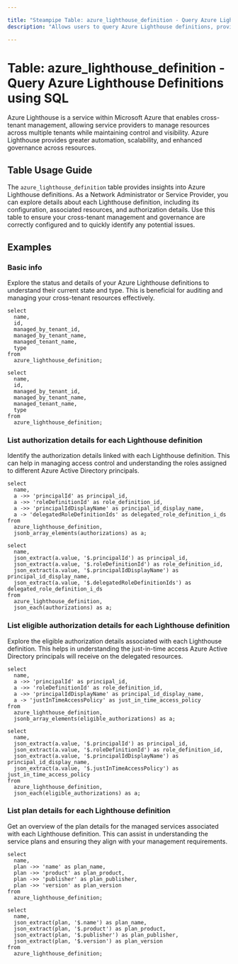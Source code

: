```yaml
---

title: "Steampipe Table: azure_lighthouse_definition - Query Azure Lighthouse Definitions using SQL"
description: "Allows users to query Azure Lighthouse definitions, providing insights into cross-tenant management and governance."

---
```


# Table: azure_lighthouse_definition - Query Azure Lighthouse Definitions using SQL

Azure Lighthouse is a service within Microsoft Azure that enables cross-tenant management, allowing service providers to manage resources across multiple tenants while maintaining control and visibility. Azure Lighthouse provides greater automation, scalability, and enhanced governance across resources.

## Table Usage Guide

The `azure_lighthouse_definition` table provides insights into Azure Lighthouse definitions. As a Network Administrator or Service Provider, you can explore details about each Lighthouse definition, including its configuration, associated resources, and authorization details. Use this table to ensure your cross-tenant management and governance are correctly configured and to quickly identify any potential issues.

## Examples

### Basic info
Explore the status and details of your Azure Lighthouse definitions to understand their current state and type. This is beneficial for auditing and managing your cross-tenant resources effectively.

```sql+postgres
select
  name,
  id,
  managed_by_tenant_id,
  managed_by_tenant_name,
  managed_tenant_name,
  type
from
  azure_lighthouse_definition;
```

```sql+sqlite
select
  name,
  id,
  managed_by_tenant_id,
  managed_by_tenant_name,
  managed_tenant_name,
  type
from
  azure_lighthouse_definition;
```

### List authorization details for each Lighthouse definition
Identify the authorization details linked with each Lighthouse definition. This can help in managing access control and understanding the roles assigned to different Azure Active Directory principals.

```sql+postgres
select
  name,
  a ->> 'principalId' as principal_id,
  a ->> 'roleDefinitionId' as role_definition_id,
  a ->> 'principalIdDisplayName' as principal_id_display_name,
  a -> 'delegatedRoleDefinitionIds' as delegated_role_definition_i_ds
from
  azure_lighthouse_definition,
  jsonb_array_elements(authorizations) as a;
```

```sql+sqlite
select
  name,
  json_extract(a.value, '$.principalId') as principal_id,
  json_extract(a.value, '$.roleDefinitionId') as role_definition_id,
  json_extract(a.value, '$.principalIdDisplayName') as principal_id_display_name,
  json_extract(a.value, '$.delegatedRoleDefinitionIds') as delegated_role_definition_i_ds
from
  azure_lighthouse_definition,
  json_each(authorizations) as a;
```

### List eligible authorization details for each Lighthouse definition
Explore the eligible authorization details associated with each Lighthouse definition. This helps in understanding the just-in-time access Azure Active Directory principals will receive on the delegated resources.

```sql+postgres
select
  name,
  a ->> 'principalId' as principal_id,
  a ->> 'roleDefinitionId' as role_definition_id,
  a ->> 'principalIdDisplayName' as principal_id_display_name,
  a -> 'justInTimeAccessPolicy' as just_in_time_access_policy
from
  azure_lighthouse_definition,
  jsonb_array_elements(eligible_authorizations) as a;
```

```sql+sqlite
select
  name,
  json_extract(a.value, '$.principalId') as principal_id,
  json_extract(a.value, '$.roleDefinitionId') as role_definition_id,
  json_extract(a.value, '$.principalIdDisplayName') as principal_id_display_name,
  json_extract(a.value, '$.justInTimeAccessPolicy') as just_in_time_access_policy
from
  azure_lighthouse_definition,
  json_each(eligible_authorizations) as a;
```

### List plan details for each Lighthouse definition
Get an overview of the plan details for the managed services associated with each Lighthouse definition. This can assist in understanding the service plans and ensuring they align with your management requirements.

```sql+postgres
select
  name,
  plan ->> 'name' as plan_name,
  plan ->> 'product' as plan_product,
  plan ->> 'publisher' as plan_publisher,
  plan ->> 'version' as plan_version
from
  azure_lighthouse_definition;
```

```sql+sqlite
select
  name,
  json_extract(plan, '$.name') as plan_name,
  json_extract(plan, '$.product') as plan_product,
  json_extract(plan, '$.publisher') as plan_publisher,
  json_extract(plan, '$.version') as plan_version
from
  azure_lighthouse_definition;
```